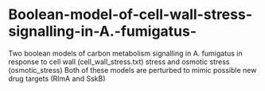 # Boolean-model-of-cell-wall-stress-signalling-in-A.-fumigatus-
Two boolean models of carbon metabolism signalling in A. fumigatus in response to cell wall (cell_wall_stress.txt) stress and osmotic stress (osmotic_stress)
Both of these models are perturbed to mimic possible new drug targets (RlmA and SskB)
